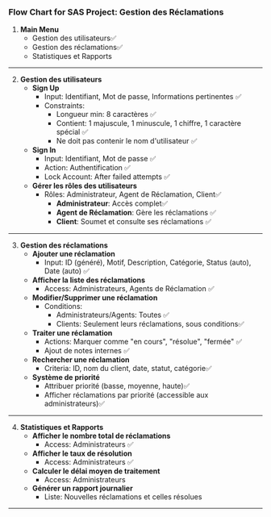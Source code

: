 
### Flow Chart for SAS Project: Gestion des Réclamations

1. **Main Menu**
   - Gestion des utilisateurs✅
   - Gestion des réclamations✅
   - Statistiques et Rapports

---

2. **Gestion des utilisateurs**
   - **Sign Up**
     - Input: Identifiant, Mot de passe, Informations pertinentes ✅
     - Constraints: 
       - Longueur min: 8 caractères ✅
       - Contient: 1 majuscule, 1 minuscule, 1 chiffre, 1 caractère spécial ✅
       - Ne doit pas contenir le nom d'utilisateur ✅
   - **Sign In**
     - Input: Identifiant, Mot de passe ✅
     - Action: Authentification ✅
     - Lock Account: After failed attempts ✅
   - **Gérer les rôles des utilisateurs**
     - Rôles: Administrateur, Agent de Réclamation, Client✅
       - **Administrateur**: Accès complet✅
       - **Agent de Réclamation**: Gère les réclamations ✅
       - **Client**: Soumet et consulte ses réclamations ✅

---

3. **Gestion des réclamations**
   - **Ajouter une réclamation**
     - Input: ID (généré), Motif, Description, Catégorie, Status (auto), Date (auto) ✅
   - **Afficher la liste des réclamations**
     - Access: Administrateurs, Agents de Réclamation ✅
   - **Modifier/Supprimer une réclamation**
     - Conditions: 
       - Administrateurs/Agents: Toutes ✅
       - Clients: Seulement leurs réclamations, sous conditions✅
   - **Traiter une réclamation**
     - Actions: Marquer comme "en cours", "résolue", "fermée" ✅
     - Ajout de notes internes ✅
   - **Rechercher une réclamation**
     - Criteria: ID, nom du client, date, statut, catégorie✅
   - **Système de priorité**
     - Attribuer priorité (basse, moyenne, haute)✅
     - Afficher réclamations par priorité (accessible aux administrateurs)✅

---

4. **Statistiques et Rapports**
   - **Afficher le nombre total de réclamations**
     - Access: Administrateurs ✅
   - **Afficher le taux de résolution**
     - Access: Administrateurs ✅
   - **Calculer le délai moyen de traitement**
     - Access: Administrateurs
   - **Générer un rapport journalier**
     - Liste: Nouvelles réclamations et celles résolues

---
